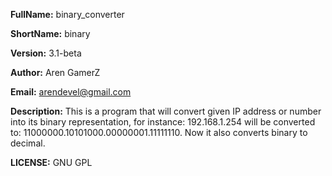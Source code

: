 **FullName:**  binary_converter

**ShortName:** binary

**Version:** 3.1-beta

**Author:** Aren GamerZ

**Email:** arendevel@gmail.com

**Description:**  This is a program that will convert given IP address or number into its binary representation, for instance:
                  192.168.1.254 will be converted to: 11000000.10101000.00000001.11111110.
                  Now it also converts binary to decimal.

**LICENSE:** GNU GPL